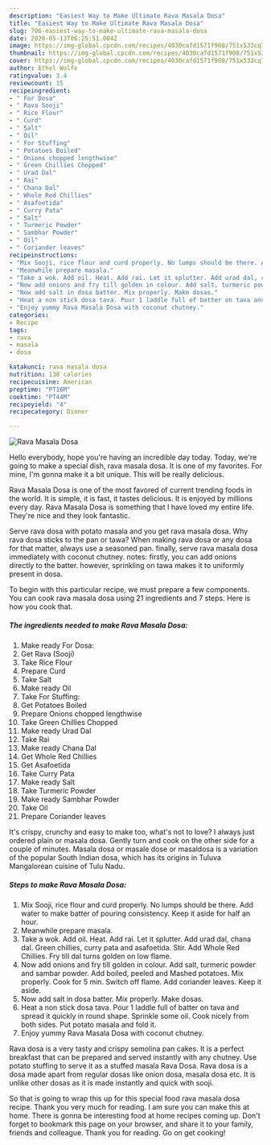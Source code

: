 ```yaml
---
description: "Easiest Way to Make Ultimate Rava Masala Dosa"
title: "Easiest Way to Make Ultimate Rava Masala Dosa"
slug: 706-easiest-way-to-make-ultimate-rava-masala-dosa
date: 2020-05-13T06:25:51.004Z
image: https://img-global.cpcdn.com/recipes/4030cafd1571f908/751x532cq70/rava-masala-dosa-recipe-main-photo.jpg
thumbnail: https://img-global.cpcdn.com/recipes/4030cafd1571f908/751x532cq70/rava-masala-dosa-recipe-main-photo.jpg
cover: https://img-global.cpcdn.com/recipes/4030cafd1571f908/751x532cq70/rava-masala-dosa-recipe-main-photo.jpg
author: Ethel Wolfe
ratingvalue: 3.4
reviewcount: 15
recipeingredient:
- " For Dosa"
- " Rava Sooji"
- " Rice Flour"
- " Curd"
- " Salt"
- " Oil"
- " For Stuffing"
- " Potatoes Boiled"
- " Onions chopped lengthwise"
- " Green Chillies Chopped"
- " Urad Dal"
- " Rai"
- " Chana Dal"
- " Whole Red Chillies"
- " Asafoetida"
- " Curry Pata"
- " Salt"
- " Turmeric Powder"
- " Sambhar Powder"
- " Oil"
- " Coriander leaves"
recipeinstructions:
- "Mix Sooji, rice flour and curd properly. No lumps should be there. Add water to make batter of pouring consistency. Keep it aside for half an hour."
- "Meanwhile prepare masala."
- "Take a wok. Add oil. Heat. Add rai. Let it splutter. Add urad dal, chana dal. Green chillies, curry pata and asafoetida. Stir. Add Whole Red Chillies. Fry till dal turns golden on low flame."
- "Now add onions and fry till golden in colour. Add salt, turmeric powder and sambar powder. Add boiled, peeled and Mashed potatoes. Mix properly. Cook for 5 min. Switch off flame. Add coriander leaves. Keep it aside."
- "Now add salt in dosa batter. Mix properly. Make dosas."
- "Heat a non stick dosa tava. Pour 1 laddle full of batter on tava and spread it quickly in round shape. Sprinkle some oil. Cook nicely from both sides. Put potato masala and fold it."
- "Enjoy yummy Rava Masala Dosa with coconut chutney."
categories:
- Recipe
tags:
- rava
- masala
- dosa

katakunci: rava masala dosa 
nutrition: 138 calories
recipecuisine: American
preptime: "PT16M"
cooktime: "PT44M"
recipeyield: "4"
recipecategory: Dinner

---
```



![Rava Masala Dosa](https://img-global.cpcdn.com/recipes/4030cafd1571f908/751x532cq70/rava-masala-dosa-recipe-main-photo.jpg)

Hello everybody, hope you're having an incredible day today. Today, we're going to make a special dish, rava masala dosa. It is one of my favorites. For mine, I'm gonna make it a bit unique. This will be really delicious.

Rava Masala Dosa is one of the most favored of current trending foods in the world. It is simple, it is fast, it tastes delicious. It is enjoyed by millions every day. Rava Masala Dosa is something that I have loved my entire life. They're nice and they look fantastic.

Serve rava dosa with potato masala and you get rava masala dosa. Why rava dosa sticks to the pan or tawa? When making rava dosa or any dosa for that matter, always use a seasoned pan. finally, serve rava masala dosa immediately with coconut chutney. notes: firstly, you can add onions directly to the batter. however, sprinkling on tawa makes it to uniformly present in dosa.


To begin with this particular recipe, we must prepare a few components. You can cook rava masala dosa using 21 ingredients and 7 steps. Here is how you cook that.

<!--inarticleads1-->

##### The ingredients needed to make Rava Masala Dosa:

1. Make ready  For Dosa:
1. Get  Rava (Sooji)
1. Take  Rice Flour
1. Prepare  Curd
1. Take  Salt
1. Make ready  Oil
1. Take  For Stuffing:
1. Get  Potatoes Boiled
1. Prepare  Onions chopped lengthwise
1. Take  Green Chillies Chopped
1. Make ready  Urad Dal
1. Take  Rai
1. Make ready  Chana Dal
1. Get  Whole Red Chillies
1. Get  Asafoetida
1. Take  Curry Pata
1. Make ready  Salt
1. Take  Turmeric Powder
1. Make ready  Sambhar Powder
1. Take  Oil
1. Prepare  Coriander leaves


It&#39;s crispy, crunchy and easy to make too, what&#39;s not to love? I always just ordered plain or masala dosa. Gently turn and cook on the other side for a couple of minutes. Masala dosa or masale dose or masaldosa is a variation of the popular South Indian dosa, which has its origins in Tuluva Mangalorean cuisine of Tulu Nadu. 

<!--inarticleads2-->

##### Steps to make Rava Masala Dosa:

1. Mix Sooji, rice flour and curd properly. No lumps should be there. Add water to make batter of pouring consistency. Keep it aside for half an hour.
1. Meanwhile prepare masala.
1. Take a wok. Add oil. Heat. Add rai. Let it splutter. Add urad dal, chana dal. Green chillies, curry pata and asafoetida. Stir. Add Whole Red Chillies. Fry till dal turns golden on low flame.
1. Now add onions and fry till golden in colour. Add salt, turmeric powder and sambar powder. Add boiled, peeled and Mashed potatoes. Mix properly. Cook for 5 min. Switch off flame. Add coriander leaves. Keep it aside.
1. Now add salt in dosa batter. Mix properly. Make dosas.
1. Heat a non stick dosa tava. Pour 1 laddle full of batter on tava and spread it quickly in round shape. Sprinkle some oil. Cook nicely from both sides. Put potato masala and fold it.
1. Enjoy yummy Rava Masala Dosa with coconut chutney.


Rava dosa is a very tasty and crispy semolina pan cakes. It is a perfect breakfast that can be prepared and served instantly with any chutney. Use potato stuffing to serve it as a stuffed masala Rava Dosa. Rava dosa is a dosa made apart from regular dosas like onion dosa, masala dosa etc. It is unlike other dosas as it is made instantly and quick with sooji. 

So that is going to wrap this up for this special food rava masala dosa recipe. Thank you very much for reading. I am sure you can make this at home. There is gonna be interesting food at home recipes coming up. Don't forget to bookmark this page on your browser, and share it to your family, friends and colleague. Thank you for reading. Go on get cooking!
